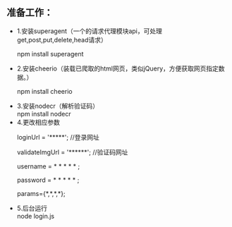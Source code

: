 <h2>准备工作：</h2>
<ul>
<li>​1.安装superagent（一个的请求代理模块api，可处理get,post,put,delete,head请求​）</li>

npm install ​superagent

<li>2.安装cheerio（装载已爬取的html网页，类似jQuery，方便获取网页指定数据。）​</li>

npm install ​cheerio

<li>3.​安装nodecr（解析验证码​）</li>
npm install ​nodecr
<li>4.更改相应参数</li>
 <p>loginUrl = '*****'; //登录网址</p>
 <p>validateImgUrl = '******'; //验证码网址</p>
 <p>username = * * * * * ;</p>
 <p>password = * * * * * ;</p>
 <p>params={*,*,*,*};</p>
 <li>5.后台运行</li>
node login.js

